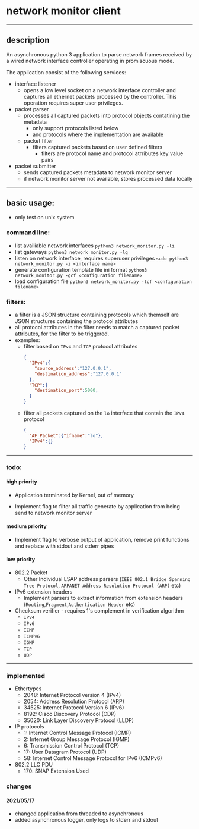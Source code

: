 # network monitor client

---

## description

  An asynchronous python 3 application to parse network frames received by a wired network interface controller operating in promiscuous mode.

  The application consist of the following services:
  - interface listener
    - opens a low level socket on a network interface controller and captures all ethernet packets processed by the controller. This operation requires super user privileges. 
  - packet parser
    - processes all captured packets into protocol objects contatining the metadata
      - only support protocols listed below
      - and protocols where the implementation are available
    - packet filter
      - filters captured packets based on user defined filters
        - filters are protocol name and protocol atrributes key value pairs
  - packet submitter
    - sends captured packets metadata to network monitor server
    - if network monitor server not available, stores processed data locally 

---

## basic usage:

- only test on unix system

### command line:
  - list availiable network interfaces
  `python3 network_monitor.py -li` 
  - list gateways
  `python3 network_monitor.py -lg`
  - listen on network interface, requires superuser privileges
  `sudo python3 network_monitor.py -i <interface name> `
  - generate configuration template file ini format
  `python3 network_monitor.py -gcf <configuration filename>`
  - load configuration file
  `python3 network_monitor.py -lcf <configuration filename>`

### filters:
  - a filter is a JSON structure containing protocols which themself are JSON structures containing the protocol attributes
  - all protocol attributes in the filter needs to match a captured packet attributes, for the filter to be triggered.
  - examples:
    - filter based on `IPv4` and `TCP` protocol attributes 
      ```json 
      {
        "IPv4":{
          "source_address":"127.0.0.1",
          "destination_address":"127.0.0.1"
        },
        "TCP":{
          "destination_port":5000,
        }
      }
      ```
    - filter all packets captured on the `lo` interface that contain the `IPv4` protocol
      ```json 
      {
        "AF_Packet":{"ifname":"lo"},
        "IPv4":{}
      }
      ```
  
---

### todo:


#### high priority
  - Application terminated by Kernel, out of memory


  
  - Implement flag to filter all traffic generate by application from being send to network monitor server

#### medium priority
  - Implement flag to verbose output of application, remove print functions and replace with stdout and stderr pipes
  
#### low priority
  - 802.2 Packet
    - Other Individual LSAP address parsers (`IEEE 802.1 Bridge Spanning Tree Protocol`, `ARPANET Address Resolution Protocol (ARP)` etc)
  - IPv6 extension headers
    - Implement parsers to extract information from extension headers (`Routing`,`Fragment`,`Authentication Header` etc) 
  - Checksum verifier - requires 1's complement in verification algorithm
    - `IPV4`
    - `IPv6`
    - `ICMP`
    - `ICMPv6`
    - `IGMP`
    - `TCP`
    - `UDP`

---

### implemented
  
  - Ethertypes
    - 2048: Internet Protocol version 4 (IPv4)
    - 2054: Address Resolution Protocol (ARP)
  	- 34525: Internet Protocol Version 6 (IPv6)
  	- 8192: Cisco Discovery Protocol (CDP)
  	- 35020: Link Layer Discovery Protocol (LLDP)
  - IP protocols
    - 1: Internet Control Message Protocol (ICMP)
  	- 2: Internet Group Message Protocol (IGMP)
  	- 6: Transmission Control Protocol (TCP)
  	- 17: User Datagram Protocol (UDP)
  	- 58: Internet Control Message Protocol for IPv6 (ICMPv6)
  - 802.2 LLC PDU
  	- 170: SNAP Extension Used
	   
### changes

#### 2021/05/17
- changed application from threaded to asynchronous
- added asynchronous logger, only logs to stderr and stdout
